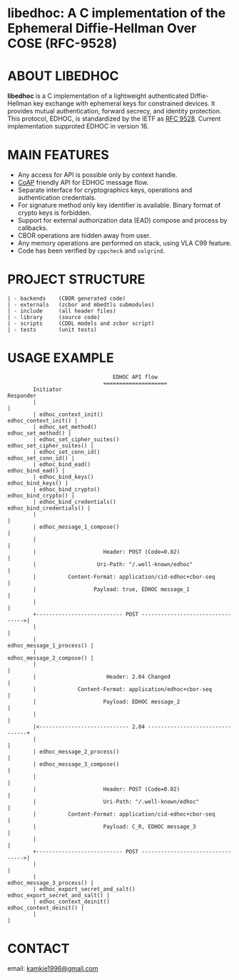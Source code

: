 # libedhoc: A C implementation of the Ephemeral Diffie-Hellman Over COSE (RFC-9528)

ABOUT LIBEDHOC
==============

**libedhoc** is a C implementation of a lightweight authenticated Diffie-Hellman key exchange with ephemeral keys for constrained devices. It provides mutual authentication, forward secrecy, and identity protection. This protocol, EDHOC, is standardized by the IETF as [RFC 9528](https://datatracker.ietf.org/doc/html/draft-ietf-lake-edhoc-16). Current implementation supproted EDHOC in version 16.

MAIN FEATURES
=============

* Any access for API is possible only by context handle.
* [CoAP](https://datatracker.ietf.org/doc/html/rfc7252) friendly API for EDHOC message flow.
* Separate interface for cryptographics keys, operations and authentication credentials.
* For signature method only key identifier is available. Binary format of crypto keys is forbidden.
* Support for external authorization data (EAD) compose and process by callbacks.
* CBOR operations are hidden away from user.
* Any memory operations are performed on stack, using VLA C99 feature.
* Code has been verified by `cppcheck` and `valgrind`.

PROJECT STRUCTURE
=================

```
| - backends    (CBOR generated code)
| - externals   (zcbor and mbedtls submodules)
| - include     (all header files)
| - library     (source code)
| - scripts     (CDDL models and zcbor script)
| - tests       (unit tests)
```

USAGE EXAMPLE
=============
```
                                 EDHOC API flow
                              ====================
        Initiator                                                   Responder
        |                                                                   |
        | edhoc_context_init()                         edhoc_context_init() |
        | edhoc_set_method()                             edhoc_set_method() |
        | edhoc_set_cipher_suites()               edhoc_set_cipher_suites() |
        | edhoc_set_conn_id()                           edhoc_set_conn_id() |
        | edhoc_bind_ead()                                 edhoc_bind_ead() |
        | edhoc_bind_keys()                               edhoc_bind_keys() |
        | edhoc_bind_crypto()                           edhoc_bind_crypto() |
        | edhoc_bind_credentials()                 edhoc_bind_credentials() |
        |                                                                   |
        | edhoc_message_1_compose()                                         |
        |                                                                   |
        |                     Header: POST (Code=0.02)                      |
        |                   Uri-Path: "/.well-known/edhoc"                  |
        |          Content-Format: application/cid-edhoc+cbor-seq           |
        |                  Payload: true, EDHOC message_1                   |
        |                                                                   |
        +--------------------------- POST --------------------------------->|
        |                                                                   |
        |                                         edhoc_message_1_process() |
        |                                         edhoc_message_2_compose() |
        |                                                                   |
        |                      Header: 2.04 Changed                         |
        |             Content-Format: application/edhoc+cbor-seq            |
        |                     Payload: EDHOC message_2                      |
        |                                                                   |
        |<---------------------------- 2.04 --------------------------------+
        |                                                                   |
        | edhoc_message_2_process()                                         |
        | edhoc_message_3_compose()                                         |
        |                                                                   |
        |                     Header: POST (Code=0.02)                      |
        |                     Uri-Path: "/.well-known/edhoc"                |
        |          Content-Format: application/cid-edhoc+cbor-seq           |
        |                     Payload: C_R, EDHOC message_3                 |
        |                                                                   |
        +--------------------------- POST --------------------------------->|
        |                                                                   |
        |                                         edhoc_message_3_process() |
        | edhoc_export_secret_and_salt()     edhoc_export_secret_and_salt() |
        | edhoc_context_deinit()                     edhoc_context_deinit() |
        |                                                                   |
```

CONTACT
=======

email: kamkie1996@gmail.com
